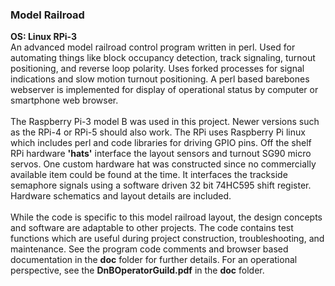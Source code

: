 ### Model Railroad
**OS: Linux RPi-3**<br/>
An advanced model railroad control program written in perl. Used for automating things like block occupancy 
detection, track signaling, turnout positioning, and reverse loop polarity. Uses forked processes for signal
indications and slow motion turnout positioning. A perl based barebones webserver is implemented for display
of operational status by computer or smartphone web browser.<br/>
<br/>
The Raspberry Pi-3 model B was used in this project. Newer versions such as the RPi-4 or RPi-5 should 
also work. The RPi uses Raspberry Pi linux which includes perl and code libraries for driving GPIO pins. 
Off the shelf RPi hardware **'hats'** interface the layout sensors and turnout SG90 micro servos. One custom 
hardware hat was constructed since no commercially available item could be found at the time. It interfaces 
the trackside semaphore signals using a software driven 32 bit 74HC595 shift register. Hardware schematics 
and layout details are included.<br/>
<br/>
While the code is specific to this model railroad layout, the design concepts and software are adaptable to 
other projects. The code contains test functions which are useful during project construction, troubleshooting,
and maintenance. See the program code comments and browser based documentation in the **doc** folder 
for further details. For an operational perspective, see the **DnBOperatorGuild.pdf** in the **doc** folder.
